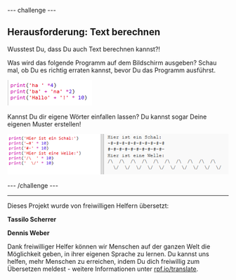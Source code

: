 --- challenge ---

## Herausforderung: Text berechnen

Wusstest Du, dass Du auch Text berechnen kannst?!

Was wird das folgende Programm auf dem Bildschirm ausgeben? Schau mal, ob Du es richtig erraten kannst, bevor Du das Programm ausführst.

![screenshot](images/me-text-calc.png)

Kannst Du dir eigene Wörter einfallen lassen? Du kannst sogar Deine eigenen Muster erstellen!

![Screenshot](images/me-patterns.png)

--- /challenge ---

***
Dieses Projekt wurde von freiwilligen Helfern übersetzt:

**Tassilo Scherrer**

**Dennis Weber**

Dank freiwilliger Helfer können wir Menschen auf der ganzen Welt die Möglichkeit geben, in ihrer eigenen Sprache zu lernen. Du kannst uns helfen, mehr Menschen zu erreichen, indem Du dich freiwillig zum Übersetzen meldest - weitere Informationen unter [rpf.io/translate](https://rpf.io/translate).